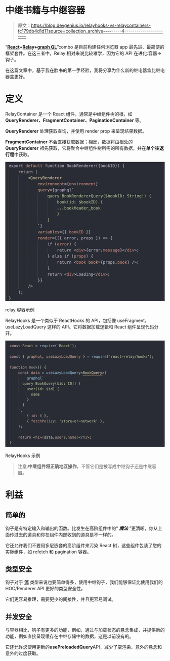 # 中继书籍与中继容器

> 原文：<https://blog.devgenius.io/relayhooks-vs-relaycontainers-fc179db4d1d1?source=collection_archive---------4----------------------->

“[**React**](https://reactjs.org/)**+**[**Relay**](https://relay.dev/)**+**[**graph QL**](https://graphql.org/)”combo 是目前构建任何浏览器 app 最先进、最简便的框架套件。在这三者中，Relay 相对来说比较难学，因为它的 API 在进化:容器→钩子。

在这篇文章中，基于我在脸书的第一手经验，我将分享为什么新的继电器盒比继电器盒更好。

# 定义

RelayContainer 是一个 React 组件，通常是中继组件树的根，如 **QueryRenderer、FragmentContainer、PaginationContainer** 等。

**QueryRenderer** 处理获取查询，并使用 render prop 来呈现结果数据。

**FragmentContainer** 不会直接获取数据；相反，数据将由根处的 **QueryRenderer** 祖先获取，它将聚合中继组件树所需的所有数据，并在**单个往返行程**中获取。

![](img/226484e360d95c8bf3e246e656fe739b.png)

relay 容器示例

RelayHooks 是一个类似于 ReactHooks 的 API，包括像 useFragment，useLazyLoadQuery 这样的 API。它将数据加载逻辑和 React 组件呈现代码分开。

![](img/2a81dde2befb7bec43af6d47aced8479.png)

RelayHooks 示例

> 注意:**中继组件将正确地互操作**，不管它们是被写成中继钩子还是中继容器。

# 利益

## 简单的

钩子是有特定输入和输出的函数。比发生在高阶组件中的“ ***魔法*** ”更清晰，你从上面传过去的道具和你在组件内部收到的道具是不一样的。

它还允许我们不要用多层嵌套的高阶组件来污染 React 树，这些组件包装了您的实际组件，如 refetch 和 pagination 容器。

## 类型安全

钩子对于 [**流**](http://flow.org) 类型来说也要简单得多，使用中继钩子，我们能够保证比使用我们的 HOC/Renderer API 更好的类型安全性。

它们更容易推理，需要更少的间接性，并且更容易调试。

## 并发安全

与容器相比，钩子有更多的功能，例如，通过与加载状态的悬念集成，并提供新的功能，例如直接呈现缓存在中继存储中的数据，这是以前没有的。

它还允许您使用更新的**usePreloadedQuery**API，减少了空渲染、意外的悬念和意外的过度获取。